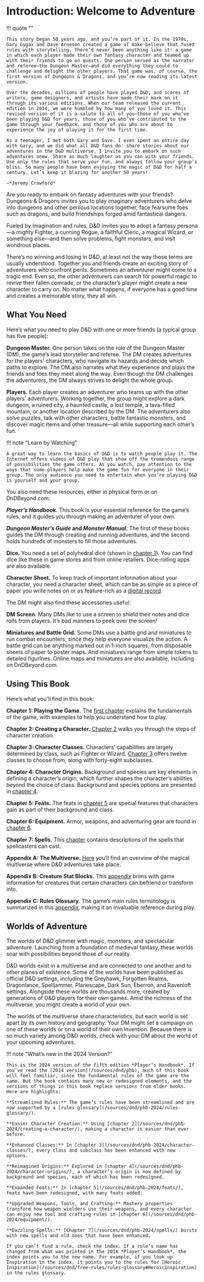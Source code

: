 # Introduction: Welcome to Adventure

!!! quote ""

    This story began 50 years ago, and you’re part of it. In the 1970s, Gary Gygax and Dave Arneson created a game of make-believe that fused rules with storytelling. There’d never been anything like it: a game in which each player made their own fantasy character and teamed up with their friends to go on quests. One person served as the narrator and referee—the Dungeon Master—and did everything they could to challenge and delight the other players. That game was, of course, the first version of Dungeons & Dragons, and you’re now reading its latest version.

    Over the decades, millions of people have played D&D, and scores of writers, game designers, and artists have made their mark on it through its various editions. When our team released the current edition in 2014, we were humbled by how many of you loved it. This revised version of it is a salute to all of you—those of you who’ve been playing D&D for years, those of you who’ve contributed to the game through your feedback, and those of you who are about to experience the joy of playing it for the first time.

    As a teenager, I met both Gary and Dave. I even spent an entire day with Gary, and we did what all D&D fans do: share stories about our adventures in the D&D multiverse. I invite you to embark on such adventures anew. Share as much laughter as you can with your friends. Use only the rules that serve your fun, and always follow your group’s bliss. So many people have been enjoying the magic of D&D for half a century. Let’s keep it blazing for another 50 years!

    —*Jeremy Crawford*

Are you ready to embark on fantasy adventures with your friends? Dungeons & Dragons invites you to play imaginary adventurers who delve into dungeons and other perilous locations together, face fearsome foes such as dragons, and build friendships forged amid fantastical dangers.

Fueled by imagination and rules, D&D invites you to adopt a fantasy persona—a mighty Fighter, a cunning Rogue, a faithful Cleric, a magical Wizard, or something else—and then solve problems, fight monsters, and visit wondrous places.

There’s no winning and losing in D&D, at least not the way those terms are usually understood. Together you and friends create an exciting story of adventurers who confront perils. Sometimes an adventurer might come to a tragic end. Even so, the other adventurers can search for powerful magic to revive their fallen comrade, or the character’s player might create a new character to carry on. No matter what happens, if everyone has a good time and creates a memorable story, they all win.

What You Need
-------------

Here’s what you need to play D&D with one or more friends (a typical group has five people):

**Dungeon Master.** One person takes on the role of the Dungeon Master (DM), the game’s lead storyteller and referee. The DM creates adventures for the players’ characters, who navigate its hazards and decide which paths to explore. The DM also narrates what they experience and plays the friends and foes they meet along the way. Even though the DM challenges the adventurers, the DM always strives to delight the whole group.

**Players.** Each player creates an adventurer who teams up with the other players’ adventurers. Working together, the group might explore a dark dungeon, a ruined city, a haunted castle, a lost temple, a lava-filled mountain, or another location described by the DM. The adventurers also solve puzzles, talk with other characters, battle fantastic monsters, and discover magic items and other treasure—all while supporting each other’s fun.

!!! note "Learn by Watching"

    A great way to learn the basics of D&D is to watch people play it. The Internet offers videos of D&D play that show off the tremendous range of possibilities the game offers. As you watch, pay attention to the ways that some players help make the game fun for everyone in their group. The only audience you need to entertain when you’re playing D&D is yourself and your group.

You also need these resources, either in physical form or on DnDBeyond.com:

***Player’s Handbook*.** This book is your essential reference for the game’s rules, and it guides you through making an adventurer of your own.

***Dungeon Master’s Guide* and *Monster Manual*.** The first of these books guides the DM through creating and running adventures, and the second holds hundreds of monsters to fill those adventures.

**Dice.** You need a set of polyhedral dice (shown in [chapter 1](/sources/dnd/phb-2024/playing-the-game#Dice)). You can find dice like these in game stores and from online retailers. Dice-rolling apps are also available.

**Character Sheet.** To keep track of important information about your character, you need a character sheet, which can be as simple as a piece of paper you write notes on or as feature-rich as a [digital record](/characters).

The DM might also find these accessories useful:

**DM Screen.** Many DMs like to use a screen to shield their notes and dice rolls from players. It’s bad manners to peek over the screen!

**Miniatures and Battle Grid.** Some DMs use a battle grid and miniatures to run combat encounters, since they help everyone visualize the action. A battle grid can be anything marked out in 1-inch squares, from disposable sheets of paper to poster maps. And miniatures range from simple tokens to detailed figurines. Online maps and miniatures are also available, including on DnDBeyond.com.

Using This Book
---------------

Here’s what you’ll find in this book:

**Chapter 1: Playing the Game.** The [first chapter](/sources/dnd/phb-2024/playing-the-game#PlayingtheGame) explains the fundamentals of the game, with examples to help you understand how to play.

**Chapter 2: Creating a Character.** [Chapter 2](/sources/dnd/phb-2024/creating-a-character/) walks you through the steps of character creation.

**Chapter 3: Character Classes.** Characters’ capabilities are largely determined by class, such as Fighter or Wizard. [Chapter 3](/sources/dnd/phb-2024/character-classes/) offers twelve classes to choose from, along with forty-eight subclasses.

**Chapter 4: Character Origins.** Background and species are key elements in defining a character’s origin, which further shapes the character’s abilities beyond the choice of class. Background and species options are presented in [chapter 4](/sources/dnd/phb-2024/character-origins/).

**Chapter 5: Feats.** The feats in [chapter 5](/sources/dnd/phb-2024/feats/) are special features that characters gain as part of their background and class.

**Chapter 6: Equipment.** Armor, weapons, and adventuring gear are found in [chapter 6](/sources/dnd/phb-2024/equipment/).

**Chapter 7: Spells.** This [chapter](/sources/dnd/phb-2024/spells/) contains descriptions of the spells that spellcasters can cast.

**Appendix A: The Multiverse.** [Here](/sources/dnd/phb-2024/the-multiverse/) you’ll find an overview of the magical multiverse where D&D adventures take place.

**Appendix B: Creature Stat Blocks.** This [appendix](/sources/dnd/phb-2024/creature-stat-blocks/) brims with game information for creatures that certain characters can befriend or transform into.

**Appendix C: Rules Glossary.** The game’s main rules terminology is summarized in this [appendix](/sources/dnd/phb-2024/rules-glossary/), making it an invaluable reference during play.

Worlds of Adventure
-------------------

The worlds of D&D glimmer with magic, monsters, and spectacular adventure. Launching from a foundation of medieval fantasy, these worlds soar with possibilities beyond those of our reality.

D&D worlds exist in a multiverse and are connected to one another and to other planes of existence. Some of the worlds have been published as official D&D settings, including the Greyhawk, Forgotten Realms, Dragonlance, Spelljammer, Planescape, Dark Sun, Eberron, and Ravenloft settings. Alongside these worlds are thousands more, created by generations of D&D players for their own games. Amid the richness of the multiverse, you might create a world of your own.

The worlds of the multiverse share characteristics, but each world is set apart by its own history and geography. Your DM might set a campaign on one of these worlds or on a world of their own invention. Because there is so much variety among D&D worlds, check with your DM about the world of your upcoming adventures.

!!! note "What’s new in the 2024 Version?"

    This is the 2024 version of the fifth edition *Player’s Handbook*. If you’ve read the [2014 version](/sources/dnd/phb), much of this book will feel familiar, since the fundamental rules of the game are the same. But the book contains many new or redesigned elements, and the versions of things in this book replace versions from older books. Here are highlights:

    **Streamlined Rules:** The game’s rules have been streamlined and are now supported by a [rules glossary](/sources/dnd/phb-2024/rules-glossary/).

    **Easier Character Creation:** Using [chapter 2](/sources/dnd/phb-2024/creating-a-character/), making a character is easier than ever before.

    **Enhanced Classes:** In [chapter 3](/sources/dnd/phb-2024/character-classes/), every class and subclass has been enhanced with new options.

    **Reimagined Origins:** Explored in [chapter 4](/sources/dnd/phb-2024/character-origins/), a character’s origin is now defined by background and species, each of which has been redesigned.

    **Expanded Feats:** In [chapter 5](/sources/dnd/phb-2024/feats/), feats have been redesigned, with many feats added.

    **Upgraded Weapons, Tools, and Crafting:** Mastery properties transform how weapon wielders use their weapons, and every character can enjoy new tool and crafting rules in [chapter 6](/sources/dnd/phb-2024/equipment/).

    **Dazzling Spells:** [Chapter 7](/sources/dnd/phb-2024/spells/) bursts with new spells and old ones that have been enhanced.

    If you can’t find a rule, check the index. If a rule’s name has changed from what was printed in the 2014 *Player’s Handbook*, the index points you to the new name. For example, if you look up Inspiration in the index, it points you to the rules for [Heroic Inspiration](/sources/dnd/free-rules/rules-glossary#HeroicInspiration) in the rules glossary.